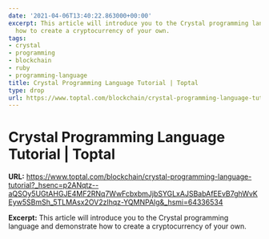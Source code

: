```yaml
---
date: '2021-04-06T13:40:22.863000+00:00'
excerpt: This article will introduce you to the Crystal programming language and demonstrate
  how to create a cryptocurrency of your own.
tags:
- crystal
- programming
- blockchain
- ruby
- programming-language
title: Crystal Programming Language Tutorial | Toptal
type: drop
url: https://www.toptal.com/blockchain/crystal-programming-language-tutorial?_hsenc=p2ANqtz--aQSOy5UGtAHGJE4MF2RNq7WwFcbxbmJjbSYGLxAJSBabAfEEvB7ghWvKEyw5SBmSh_5TLMAsx2OV2zlhqz-YQMNPAlg&_hsmi=64336534
---
```


# Crystal Programming Language Tutorial | Toptal

**URL:** https://www.toptal.com/blockchain/crystal-programming-language-tutorial?_hsenc=p2ANqtz--aQSOy5UGtAHGJE4MF2RNq7WwFcbxbmJjbSYGLxAJSBabAfEEvB7ghWvKEyw5SBmSh_5TLMAsx2OV2zlhqz-YQMNPAlg&_hsmi=64336534

**Excerpt:** This article will introduce you to the Crystal programming language and demonstrate how to create a cryptocurrency of your own.
